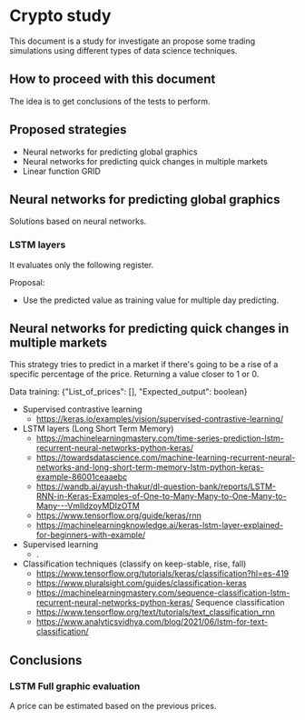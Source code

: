 # Crypto study

This document is a study for investigate an propose some trading simulations using different types of data science techniques.

## How to proceed with this document

The idea is to get conclusions of the tests to perform.

## Proposed strategies

- Neural networks for predicting global graphics
- Neural networks for predicting quick changes in multiple markets
- Linear function GRID

## Neural networks for predicting global graphics

Solutions based on neural networks.

### LSTM layers

It evaluates only the following register.

Proposal:

- Use the predicted value as training value for multiple day predicting.

## Neural networks for predicting quick changes in multiple markets

This strategy tries to predict in a market if there's going to be a rise of a specific percentage of the price. Returning a value closer to 1 or 0.

Data training: {"List_of_prices": [], "Expected_output": boolean}

- Supervised contrastive learning
  - https://keras.io/examples/vision/supervised-contrastive-learning/
- LSTM layers (Long Short Term Memory)
  - https://machinelearningmastery.com/time-series-prediction-lstm-recurrent-neural-networks-python-keras/
  - https://towardsdatascience.com/machine-learning-recurrent-neural-networks-and-long-short-term-memory-lstm-python-keras-example-86001ceaaebc
  - https://wandb.ai/ayush-thakur/dl-question-bank/reports/LSTM-RNN-in-Keras-Examples-of-One-to-Many-Many-to-One-Many-to-Many---VmlldzoyMDIzOTM
  - https://www.tensorflow.org/guide/keras/rnn
  - https://machinelearningknowledge.ai/keras-lstm-layer-explained-for-beginners-with-example/
- Supervised learning
  - .
- Classification techniques (classify on keep-stable, rise, fall)
  - https://www.tensorflow.org/tutorials/keras/classification?hl=es-419
  - https://www.pluralsight.com/guides/classification-keras
  - https://machinelearningmastery.com/sequence-classification-lstm-recurrent-neural-networks-python-keras/ Sequence classification
  - https://www.tensorflow.org/text/tutorials/text_classification_rnn
  - https://www.analyticsvidhya.com/blog/2021/06/lstm-for-text-classification/

## Conclusions

### LSTM Full graphic evaluation

A price can be estimated based on the previous prices.
